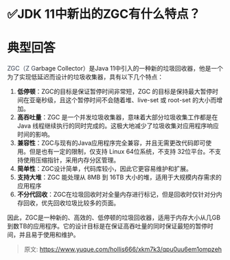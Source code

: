 # ✅JDK 11中新出的ZGC有什么特点？

# 典型回答


<font style="color:rgb(55, 65, 81);">ZGC（Z G</font>arbage Collector）是Java 11中引入的一种新的垃圾回收器，他是一个为了实现低延迟而设计的垃圾收集器，具有以下几个特点：



1. **低停顿**：ZGC的目标是保证暂停时间非常短，ZGC 的目标是保持最大暂停时间在亚毫秒级，且这个暂停时间不会随着堆、live-set 或 root-set 的大小而增加。
2. **高吞吐量**：ZGC 是一个并发垃圾收集器，意味着大部分垃圾收集工作都是在 Java 线程继续执行的同时完成的。这极大地减少了垃圾收集对应用程序响应时间的影响。
3. **兼容性**：ZGC与现有的Java应用程序完全兼容，并且无需更改代码即可使用。但是也有一定的限制，仅支持 Linux 64位系统，不支持 32位平台。不支持使用压缩指针，采用内存分区管理。
4. **简单性**：ZGC设计简单，代码库较小，因此它更容易维护和扩展。
5. **支持大堆**：ZGC 能处理从 8MB 到 16TB 大小的堆，适用于大规模内存需求的应用程序
6. **不分代回收**：ZGC在垃圾回收时对全量内存进行标记，但是回收时仅针对分内存回收，优先回收垃圾比较多的页面。



因此，ZGC是一种新的、高效的、低停顿的垃圾回收器，适用于内存大小从几GB到数TB的应用程序。它的设计目标是在保证高吞吐量的同时保证最短的暂停时间，并且易于使用和维护。



> 原文: <https://www.yuque.com/hollis666/xkm7k3/qpu0uu6em1ompzeh>